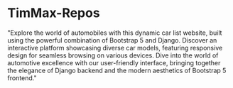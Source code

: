 # TimMax-Repos
"Explore the world of automobiles with this dynamic car list website, built using the powerful combination of Bootstrap 5 and Django. Discover an interactive platform showcasing diverse car models, featuring responsive design for seamless browsing on various devices. Dive into the world of automotive excellence with our user-friendly interface, bringing together the elegance of Django backend and the modern aesthetics of Bootstrap 5 frontend."
